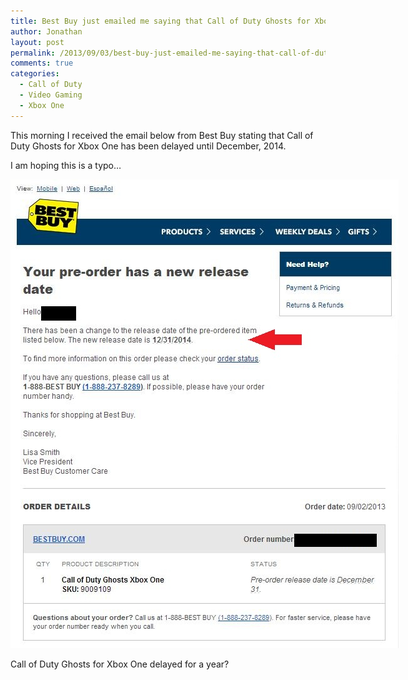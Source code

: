 ```yaml
---
title: Best Buy just emailed me saying that Call of Duty Ghosts for Xbox One has been delayed for a year?
author: Jonathan
layout: post
permalink: /2013/09/03/best-buy-just-emailed-me-saying-that-call-of-duty-ghosts-for-xbox-one-has-been-delayed-for-a-year/
comments: true
categories:
  - Call of Duty
  - Video Gaming
  - Xbox One
---
```

This morning I received the email below from Best Buy stating that Call of Duty Ghosts for Xbox One has been delayed until December, 2014.

I am hoping this is a typo&#8230;

<div id="attachment_276" class="wp-caption aligncenter" style="width: 631px">
  <a href="/images/posts/2013/09/call-of-duty-ghosts-delayed-until-2014.jpg"><img class="size-full wp-image-276" alt="Call of Duty Ghosts for Xbox One delayed for a year" src="/images/posts/2013/09/call-of-duty-ghosts-delayed-until-2014.jpg" width="621" height="750" /></a><p class="wp-caption-text">
    Call of Duty Ghosts for Xbox One delayed for a year?
  </p>
</div>
